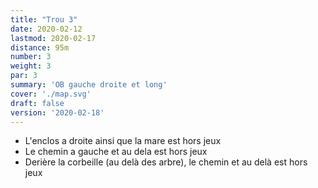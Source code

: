 ```yaml
---
title: "Trou 3"
date: 2020-02-12
lastmod: 2020-02-17
distance: 95m
number: 3
weight: 3
par: 3
summary: 'OB gauche droite et long'
cover: './map.svg'
draft: false
version: '2020-02-18'
---
```


 - L'enclos a droite ainsi que la mare est hors jeux
 - Le chemin a gauche et au dela est hors jeux
 - Derière la corbeille (au delà des arbre), le chemin et au delà est hors jeux
